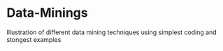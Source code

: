 # Data-Minings
Illustration of different data mining techniques using simplest coding and stongest examples
